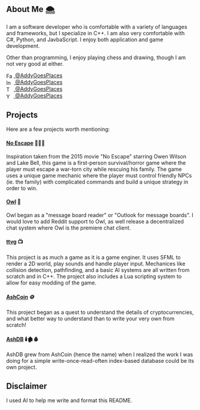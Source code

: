 ## About Me 🌨

I am a software developer who is comfortable with a variety of languages and frameworks, but I specialize in C++. I am also very comfortable with C#, Python, and JavbaScript. I enjoy both application and game development. 

Other than programming, I enjoy playing chess and drawing, though I am not very good at either. 

<a href="https://facebook.com/AddyGoesPlaces">
  <img src="https://cdn.jsdelivr.net/npm/simple-icons@v11/icons/facebook.svg" alt="Facebook" width="16" style="vertical-align:middle; margin-right:4px;">
  @AddyGoesPlaces
</a><br>

<a href="https://instagram.com/AddyGoesPlaces">
  <img src="https://cdn.jsdelivr.net/npm/simple-icons@v11/icons/instagram.svg" alt="Instagram" width="16" style="vertical-align:middle; margin-right:4px;">
  @AddyGoesPlaces
</a><br>

<a href="https://twitter.com/AddyGoesPlaces">
  <img src="https://cdn.jsdelivr.net/npm/simple-icons@v11/icons/twitter.svg" alt="Twitter" width="16" style="vertical-align:middle; margin-right:4px;">
  @AddyGoesPlaces
</a><br>

<a href="https://youtube.com/@AddyGoesPlaces">
  <img src="https://cdn.jsdelivr.net/npm/simple-icons@v11/icons/youtube.svg" alt="YouTube" width="16" style="vertical-align:middle; margin-right:4px;">
  @AddyGoesPlaces
</a>




## Projects

Here are a few projects worth mentioning:

#### [No Escape](https://github.com/DogFingerStudios/NoEscape) 🏃‍♂️💨

Inspiration taken from the 2015 movie "No Escape" starring Owen Wilson and Lake Bell, this game is a first-person survival/horror game where the player must escape a war-torn city while rescuing his family. The game uses a unique game mechanic where the player must control friendly NPCs (ie. the family) with complicated commands and build a unique strategy in order to win.


#### [Owl](https://github.com/zethon/Owl) 🦉

Owl began as a "message board reader" or "Outlook for message boards". I would love to add Reddit support to Owl, as well release a decentralized chat system where Owl is the premiere chat client. 

#### [ttvg](https://github.com/zethon/ttvg) 📺

This project is as much a game as it is a game enginer. It uses SFML to render a 2D world, play sounds and handle player input. Mechanices like collision detection, pathfinding, and a basic AI systems are all written from scratch and in C++. The project also includes a Lua scripting system to allow for easy modding of the game.

#### [AshCoin](https://github.com/zethon/AshCoin) 🪙

This project began as a quest to understand the details of cryptocurrencies, and what better way to understand than to write your very own from scratch!

#### [AshDB](https://github.com/zethon/AshDB) 🕯️🏚️🩸

AshDB grew from AshCoin (hence the name) when I realized the work I was doing for a simple write-once-read-often index-based database could be its own project.

## Disclaimer

I used AI to help me write and format this README.
